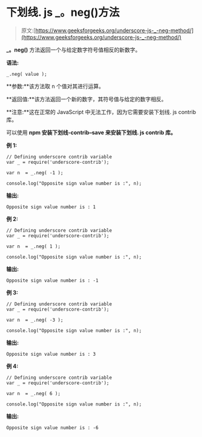 # 下划线. js _。neg()方法

> 原文:[https://www.geeksforgeeks.org/underscore-js-_-neg-method/](https://www.geeksforgeeks.org/underscore-js-_-neg-method/)

**_。neg()** 方法返回一个与给定数字符号值相反的新数字。

**语法:**

```
_.neg( value );
```

**参数:**该方法取 n 个值对其进行运算。

**返回值:**该方法返回一个新的数字，其符号值与给定的数字相反。

**注意:**这在正常的 JavaScript 中无法工作，因为它需要安装下划线. js contrib 库。

可以使用 **npm 安装下划线-contrib–save 来安装下划线. js contrib 库。**

**例 1:**

```
// Defining underscore contrib variable
var _ = require('underscore-contrib'); 

var n  = _.neg( -1 );

console.log("Opposite sign value number is :", n);
```

**输出:**

```
Opposite sign value number is : 1
```

**例 2:**

```
// Defining underscore contrib variable
var _ = require('underscore-contrib'); 

var n  = _.neg( 1 );

console.log("Opposite sign value number is :", n);
```

**输出:**

```
Opposite sign value number is : -1
```

**例 3:**

```
// Defining underscore contrib variable
var _ = require('underscore-contrib'); 

var n  = _.neg( -3 );

console.log("Opposite sign value number is :", n);
```

**输出:**

```
Opposite sign value number is : 3
```

**例 4:**

```
// Defining underscore contrib variable
var _ = require('underscore-contrib'); 

var n  = _.neg( 6 );

console.log("Opposite sign value number is :", n);
```

**输出:**

```
Opposite sign value number is : -6
```